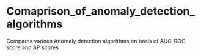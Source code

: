 # Comaprison_of_anomaly_detection_algorithms
Compares various Anomaly detection algorithms on basis of AUC-ROC score and AP scores
